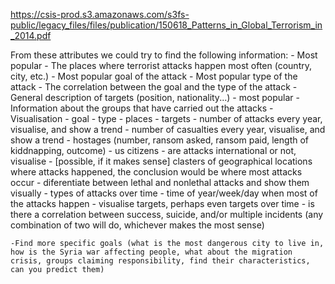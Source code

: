 https://csis-prod.s3.amazonaws.com/s3fs-public/legacy_files/files/publication/150618_Patterns_in_Global_Terrorism_in_2014.pdf

From these attributes we could try to find the following information:
	- Most popular
		- The places where terrorist attacks happen most often (country, city, etc.)
		- Most popular goal of the attack
		- Most popular type of the attack
		- The correlation between the goal and the type of the attack
		- General description of targets (position, nationality...) - most popular
		- Information about the groups that have carried out the attacks
	- Visualisation
		- goal
		- type
		- places 
		- targets
	- number of attacks every year, visualise, and show a trend
	- number of casualties every year, visualise, and show a trend
	- hostages (number, ransom asked, ransom paid, length of kiddnapping, outcome)
	- us citizens
	- are attacks international or not, visualise
	- [possible, if it makes sense] clasters of geographical locations where attacks happened, the conclusion would be where most attacks occur
	- diferentiate between lethal and nonlethal attacks and show them visually
	- types of attacks over time
	- time of year/week/day when most of the attacks happen
	- visualise targets, perhaps even targets over time
	- is there a correlation between success, suicide, and/or multiple incidents (any combination of two will do, whichever makes the most sense)
	
	-Find more specific goals (what is the most dangerous city to live in, how is the Syria war affecting people, what about the migration crisis, groups claiming responsibility, find their characteristics, can you predict them)
